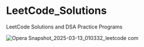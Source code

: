 # LeetCode_Solutions
LeetCode Solutions and DSA Practice Programs

![Opera Snapshot_2025-03-13_010332_leetcode com](https://github.com/user-attachments/assets/bef38f29-e2e1-4796-84bc-ecffa3c0892e)
